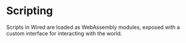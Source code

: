 # Scripting

Scripts in Wired are loaded as WebAssembly modules, exposed with a custom interface for interacting with the world.
